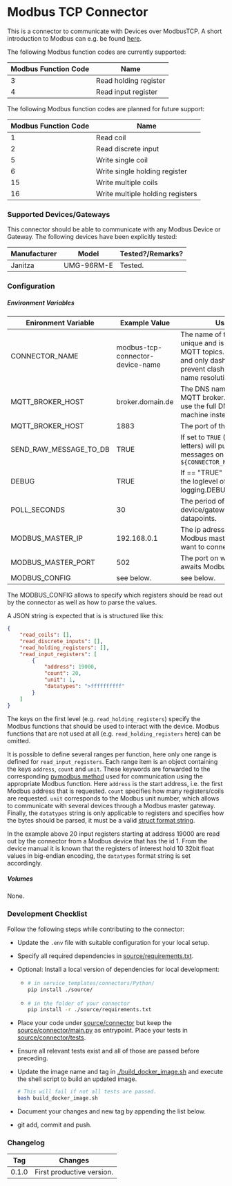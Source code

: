 # Modbus TCP Connector

This is a connector to communicate with Devices over ModbusTCP. A short introduction to Modbus can e.g. be found [here](https://www.csimn.com/CSI_pages/Modbus101.html).

The following Modbus function codes are currently supported:

| Modbus Function Code | Name                  |
| -------------------- | --------------------- |
| 3                    | Read holding register |
| 4                    | Read input register   |

The following Modbus function codes are planned for future support:

| Modbus Function Code | Name                             |
| -------------------- | -------------------------------- |
| 1                    | Read coil                        |
| 2                    | Read discrete input              |
| 5                    | Write single coil                |
| 6                    | Write single holding register    |
| 15                   | Write multiple coils             |
| 16                   | Write multiple holding registers |



### Supported Devices/Gateways

This connector should be able to communicate with any Modbus Device or Gateway. The following devices have been explicitly tested:

| Manufacturer | Model      | Tested?/Remarks? |
| ------------ | ---------- | ---------------- |
| Janitza      | UMG-96RM-E | Tested.          |



### Configuration

##### Environment Variables

| Enironment Variable    | Example  Value                   | Usage/Remarks                                                |
| ---------------------- | -------------------------------- | ------------------------------------------------------------ |
| CONNECTOR_NAME         | modbus-tcp-connector-device-name | The name of the connector. Must be unique and is used to compute the MQTT topics. Use all lowercase chars and only dashes for separation to prevent clashes with Dockers internal name resolution system. |
| MQTT_BROKER_HOST       | broker.domain.de                 | The DNS name or IP address of the MQTT broker. `localhost` will not work, use the full DNS name of the host machine instead. |
| MQTT_BROKER_HOST       | 1883                             | The port of the MQTT broker.                                 |
| SEND_RAW_MESSAGE_TO_DB | TRUE                             | If set to `TRUE` (that is a string of capital letters) will publish all received raw messages on topic `${CONNECTOR_NAME}/raw_message_to_db` |
| DEBUG                  | TRUE                             | If == "TRUE" (i.e. the string) will set the loglevel of the connector the logging.DEBUG. Else is logging.INFO. |
| POLL_SECONDS           | 30                               | The period of polling the Modbus device/gateway for sensor datapoints. |
| MODBUS_MASTER_IP       | 192.168.0.1                      | The ip adress or DNS name of the Modbus master device which we want to connect to. |
| MODBUS_MASTER_PORT     | 502                              | The port on which  the master device awaits Modbus communication. |
| MODBUS_CONFIG          | see below.                       | see below.                                                   |

The MODBUS_CONFIG allows to specify which registers should be read out by the connector as well as how to parse the values.

A JSON string is expected that is is structured like this:

```json
{
    "read_coils": [],
    "read_discrete_inputs": [],
    "read_holding_registers": [],
    "read_input_registers": [
        {
            "address": 19000,
            "count": 20,
            "unit": 1,
            "datatypes": ">ffffffffff"
        }
    ]
}
```

The keys on the first level (e.g. `read_holding_registers`) specify the Modbus functions that should be used to interact with the device. Modbus functions that are not used at all (e.g. `read_holding_registers`  here) can be omitted.

It is possible to define several ranges per function, here only one range is defined for `read_input_registers`. Each range item is an object containing the keys `address`, `count` and `unit`. These keywords are forwarded to the corresponding [pymodbus method](https://pymodbus.readthedocs.io/en/latest/source/library/pymodbus.client.html) used for communication using the appropriate Modbus function. Here `address` is the start address, i.e. the first Modbus address that is requested. `count` specifies how many registers/coils are requested. `unit` corresponds to the Modbus unit number, which allows to communicate with several devices through a Modbus master gateway. Finally, the `datatypes` string is only applicable to registers and specifies how the bytes should be parsed, it must be a valid [struct format string](https://docs.python.org/3/library/struct.html#format-strings).

In the example above 20 input registers starting at address 19000 are read out by the connector from a Modbus device that has the id 1. From the device manual it is known that the registers of interest hold 10 32bit float values in big-endian encoding, the `datatypes` format string is set accordingly. 

##### Volumes

None.



### Development Checklist

Follow the following steps while contributing to the connector:

* Update the `.env` file with suitable configuration for your local setup.

* Specify all required dependencies in [source/requirements.txt](source/requirements.txt).

* Optional: Install a local version of dependencies for local development:

  * ```bash
    # in service_templates/connectors/Python/
    pip install ./source/
    ```

  * ```bash
    # in the folder of your connector
    pip install -r ./source/requirements.txt
    ```

* Place your code under [source/connector](./source/connector) but keep the [source/connector/main.py](./source/connector/main.py) as entrypoint. Place your tests in [source/connector/tests](./source/connector/tests).

* Ensure all relevant tests exist and all of those are passed before preceding. 

* Update the image name and tag in  [./build_docker_image.sh](./build_docker_image.sh) and execute the shell script to build an updated image. 

  ```bash
  # This will fail if not all tests are passed.
  bash build_docker_image.sh
  ```

* Document your changes and new tag by appending the list below.

* git add, commit and push.



### Changelog

| Tag   | Changes                                    |
| ----- | ------------------------------------------ |
| 0.1.0 | First productive version.                  |